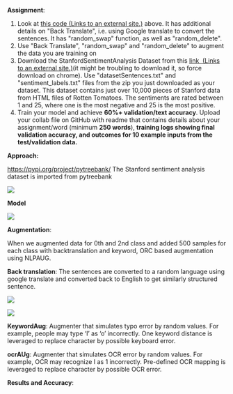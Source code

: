 ﻿**Assignment**:

1. Look at [this code (Links to an external site.)](https://colab.research.google.com/drive/19wZi7P0Tzq9ZxeMz5EDmzfWFBLFWe6kN?usp=sharing&pli=1&authuser=3) above. It has additional details on "Back Translate", i.e. using Google translate to convert the sentences. It has "random\_swap" function, as well as "random\_delete". 
1. Use "Back Translate", "random\_swap" and "random\_delete" to augment the data you are training on
1. Download the StanfordSentimentAnalysis Dataset from this [link  (Links to an external site.)](http://nlp.stanford.edu/~socherr/stanfordSentimentTreebank.zip)(it might be troubling to download it, so force download on chrome). Use "datasetSentences.txt" and "sentiment\_labels.txt" files from the zip you just downloaded as your dataset. This dataset contains just over 10,000 pieces of Stanford data from HTML files of Rotten Tomatoes. The sentiments are rated between 1 and 25, where one is the most negative and 25 is the most positive.
1. Train your model and achieve **60%+ validation/text accuracy**. Upload your collab file on GitHub with readme that contains details about your assignment/word (minimum **250 words**), **training logs showing final validation accuracy, and outcomes for 10 example inputs from the test/validation data.**

**Approach:**

<https://pypi.org/project/pytreebank/> The Stanford sentiment analysis dataset is imported from pytreebank 

![](Aspose.Words.1a859299-94c7-44d3-ade1-0a72db52ddb6.001.png)

**Model** 

![](Aspose.Words.1a859299-94c7-44d3-ade1-0a72db52ddb6.002.png)

**Augmentation**:

When we augmented data for 0th and 2nd class and added 500 samples for each class with backtranslation and keyword, ORC based augmentation using NLPAUG.

**Back translation**: The sentences are converted to a random language using google translate and converted back to English to get similarly structured sentence.

![](Aspose.Words.1a859299-94c7-44d3-ade1-0a72db52ddb6.003.png)

![](Aspose.Words.1a859299-94c7-44d3-ade1-0a72db52ddb6.004.png)

**KeywordAug**: Augmenter that simulates typo error by random values. For example, people may type ‘I’ as ‘o’ incorrectly. One keyword distance is leveraged to replace character by possible keyboard error.

**ocrAUg**: Augmenter that simulates OCR error by random values. For example, OCR may recognize I as 1 incorrectly. Pre-defined OCR mapping is leveraged to replace character by possible OCR error.

**Results and Accuracy**:





